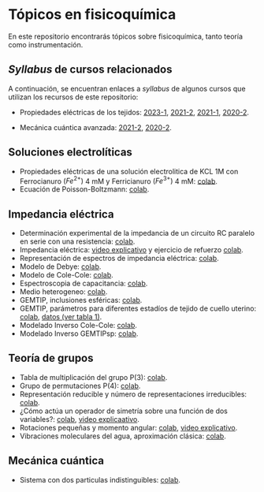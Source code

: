 # Tópicos en fisicoquímica
En este repositorio encontrarás tópicos sobre fisicoquímica, tanto teoría como instrumentación.

## *Syllabus* de cursos relacionados

A continuación, se encuentran enlaces a *syllabus* de algunos cursos que utilizan los recursos de este repositorio:

+ Propiedades eléctricas de los tejidos: [2023-1](https://weekapp.co/#/13wXmEtD7kksjQyoDro4j0XnLp_vX8aalTEACnHbQsBc/0), [2021-2](https://weekapp.co/#/12i48Td_bJafIi6VMKknenxOTTd4WMmiqxp4HhNAlxDY/1), [2021-1](https://weekapp.co/#/1AowputRMmtKZgczf_d3Yei9uFYxcmm4DJnMj5zgq5Z8/1), [2020-2](https://weekapp.co/#/1WHxjCQUlPxTOVzF6qrlhHSa5LIH0FLgbuyc6K7O_Gzg/0).

+ Mecánica cuántica avanzada: [2021-2](https://weekapp.co/#/1e9e0GrFn38glKQeWpfa4EfHZj9sJbOqBbrOTx936-QQ/0), [2020-2](https://weekapp.co/#/1ORJQOC0rXLhaU6Yz8GAoRPX7q2ZNTW0-pwZw_cp46Dc/0).

## Soluciones electrolíticas
+ Propiedades eléctricas de una solución electrolitica de KCL 1M con Ferrocianuro $(Fe^{2+})$ 4 mM y Ferricianuro $(Fe^{3+})$ 4 mM: [colab](https://colab.research.google.com/github/davidalejandromiranda/fisicoquimica/blob/master/electrolitos/ParRedoxFerrocianuroFerricianuro_PropiedadesElectricas.ipynb).
+ Ecuación de Poisson-Boltzmann: [colab](https://colab.research.google.com/github/davidalejandromiranda/fisicoquimica/blob/master/electrolitos/EcuacionPoissonBoltzmann.ipynb).

## Impedancia eléctrica
+ Determinación experimental de la impedancia de un circuito RC paralelo en serie con una resistencia: [colab](https://colab.research.google.com/github/davidalejandromiranda/fisicoquimica/blob/master/impedancia/impedancia_experimento.ipynb).
+ Impedancia eléctrica: [video explicativo](https://youtu.be/Il2dNcMS3es) y ejercicio de refuerzo [colab](https://colab.research.google.com/github/davidalejandromiranda/fisicoquimica/blob/master/impedancia/impedancia_def_refuerzo.ipynb).
+ Representación de espectros de impedancia eléctrica: [colab](https://colab.research.google.com/github/davidalejandromiranda/fisicoquimica/blob/master/impedancia/RepresentacionEspectrosImpedanciaElectrica.ipynb).
+ Modelo de Debye: [colab](https://colab.research.google.com/github/davidalejandromiranda/fisicoquimica/blob/master/impedancia/ModeloDebye.ipynb).
+ Modelo de Cole-Cole: [colab](https://colab.research.google.com/github/davidalejandromiranda/fisicoquimica/blob/master/impedancia/ModeloColeCole.ipynb).
+ Espectroscopia de capacitancia: [colab](https://colab.research.google.com/github/davidalejandromiranda/fisicoquimica/blob/master/impedancia/Espectroscopia_de_Capacitancia.ipynb).
+ Medio heterogeneo: [colab](https://colab.research.google.com/github/davidalejandromiranda/fisicoquimica/blob/master/impedancia/medio_heterogeneo.ipynb).
+ GEMTIP, inclusiones esféricas: [colab](https://colab.research.google.com/github/davidalejandromiranda/fisicoquimica/blob/master/impedancia/GEMTIP_InclusionesEsfericas.ipynb).
+ GEMTIP, parámetros para diferentes estadíos de tejido de cuello uterino: [colab](https://colab.research.google.com/github/davidalejandromiranda/fisicoquimica/blob/master/impedancia/GEMTIP_TissueDataModeling.ipynb), [datos (ver tabla 1)](https://iopscience.iop.org/article/10.1088/1742-6596/434/1/012056/pdf).
+ Modelado Inverso Cole-Cole: [colab](https://colab.research.google.com/github/davidalejandromiranda/fisicoquimica/blob/master/impedancia/ModeladoInversoColeCole.ipynb).
+ Modelado Inverso GEMTIPsp: [colab](https://colab.research.google.com/github/davidalejandromiranda/fisicoquimica/blob/master/impedancia/ModeladoInversoGEMTIPsp.ipynb).

## Teoría de grupos
+ Tabla de multiplicación del grupo P(3): [colab](https://colab.research.google.com/github/davidalejandromiranda/fisicoquimica/blob/master/quantum/tabla_multiplicacion_grupo_P3.ipynb).
+ Grupo de permutaciones P(4): [colab](https://colab.research.google.com/github/davidalejandromiranda/fisicoquimica/blob/master/quantum/grupo_permutacion_P4.ipynb).
+ Representación reducible y número de representaciones irreducibles: [colab](https://colab.research.google.com/github/davidalejandromiranda/fisicoquimica/blob/master/quantum/representaciones_reducibles.ipynb).
+ ¿Cómo actúa un operador de simetría sobre una función de dos variables?: [colab](https://colab.research.google.com/github/davidalejandromiranda/fisicoquimica/blob/master/quantum/Operador_Cn_Sobre_Funcion.ipynb), [video explicaativo](https://youtu.be/aR-XsWcDReM).
+ Rotaciones pequeñas y momento angular: [colab](https://colab.research.google.com/github/davidalejandromiranda/fisicoquimica/blob/master/quantum/rotation_3d.ipynb), [video explicativo](https://youtu.be/Xqgw87MM1dc).
+ Vibraciones moleculares del agua, aproximación clásica: [colab](https://colab.research.google.com/github/davidalejandromiranda/fisicoquimica/blob/master/quantum/vibraciones_moleculares_agua.ipynb).

## Mecánica cuántica
+ Sistema con dos particulas indistinguibles: [colab](https://colab.research.google.com/github/davidalejandromiranda/fisicoquimica/blob/master/quantum/two_qparticles.ipynb).